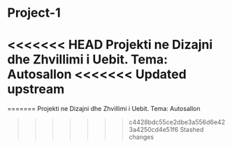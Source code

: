 # Project-1
<<<<<<< HEAD
Projekti ne Dizajni dhe Zhvillimi i Uebit. Tema: Autosallon
<<<<<<< Updated upstream
=======
=======
Projekti ne Dizajni dhe Zhvillimi i Uebit. Tema: Autosallon
>>>>>>> c4428bdc55ce2dbe3a556d6e423a4250cd4e51f6
>>>>>>> Stashed changes
